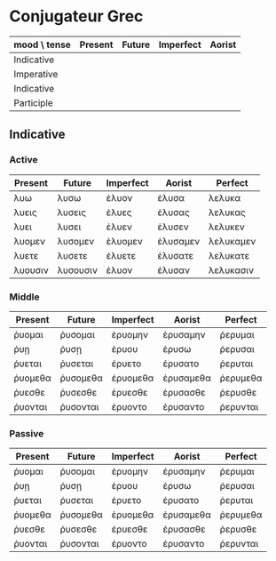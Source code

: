 # Conjugateur Grec

mood \ tense | Present | Future | Imperfect | Aorist
---------- | ------- | ------ | --------- | ------
Indicative |         |        |           | 
Imperative |         |        |           | 
Indicative |         |        |           | 
Participle |         |        |           | 

## Indicative
### Active
Present | Future   | Imperfect | Aorist   | Perfect
--------|----------|-----------|----------|---------
λυω     | λυσω     | ἐλυον     | ἐλυσα    | λελυκα
λυεις   | λυσεις   | ἐλυες     | ἐλυσας   | λελυκας
λυει    | λυσει    | ἐλυεν     | ἐλυσεν   | λελυκεν
λυομεν  | λυσομεν  | ἐλυομεν   | ἐλυσαμεν | λελυκαμεν
λυετε   | λυσετε   | ἐλυετε    | ἐλυσατε  | λελυκατε
λυουσιν | λυσουσιν | ἐλυον     | ἐλυσαν   | λελυκασιν


### Middle
Present | Future   | Imperfect | Aorist    | Perfect
--------|----------|-----------|-----------|---------
ῥυομαι  | ῥυσομαι  | ἐρυομην   | ἐρυσαμην  | ῥερυμαι
ῥυῃ     | ῥυσῃ     | ἐρυου     | ἐρυσω     | ῥερυσαι
ῥυεται  | ῥυσεται  | ἐρυετο    | ἐρυσατο   | ῥερυται
ῥυομεθα | ῥυσομεθα | ἐρυομεθα  | ἐρυσαμεθα | ῥερυμεθα
ῥυεσθε  | ῥυσεσθε  | ἐρυεσθε   | ἐρυσασθε  | ῥερυσθε
ῥυονται | ῥυσονται | ἐρυοντο   | ἐρυσαντο  | ῥερυνται


### Passive
Present | Future   | Imperfect | Aorist    | Perfect
--------|----------|-----------|-----------|---------
ῥυομαι  | ῥυσομαι  | ἐρυομην   | ἐρυσαμην  | ῥερυμαι
ῥυῃ     | ῥυσῃ     | ἐρυου     | ἐρυσω     | ῥερυσαι
ῥυεται  | ῥυσεται  | ἐρυετο    | ἐρυσατο   | ῥερυται
ῥυομεθα | ῥυσομεθα | ἐρυομεθα  | ἐρυσαμεθα | ῥερυμεθα
ῥυεσθε  | ῥυσεσθε  | ἐρυεσθε   | ἐρυσασθε  | ῥερυσθε
ῥυονται | ῥυσονται | ἐρυοντο   | ἐρυσαντο  | ῥερυνται
